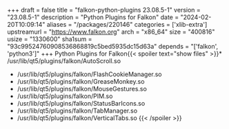 +++
draft = false
title = "falkon-python-plugins 23.08.5-1"
version = "23.08.5-1"
description = "Python Plugins for Falkon"
date = "2024-02-20T10:09:14"
aliases = "/packages/220146"
categories = ['xlib-extra']
upstreamurl = "https://www.falkon.org"
arch = "x86_64"
size = "400816"
usize = "1330600"
sha1sum = "93c99524760908536868819c5bed5935dc15d63a"
depends = "['falkon', 'python3']"
+++
Python Plugins for Falkon{{< spoiler text="show files" >}}* /usr/lib/qt5/plugins/falkon/AutoScroll.so
* /usr/lib/qt5/plugins/falkon/FlashCookieManager.so
* /usr/lib/qt5/plugins/falkon/GreaseMonkey.so
* /usr/lib/qt5/plugins/falkon/MouseGestures.so
* /usr/lib/qt5/plugins/falkon/PIM.so
* /usr/lib/qt5/plugins/falkon/StatusBarIcons.so
* /usr/lib/qt5/plugins/falkon/TabManager.so
* /usr/lib/qt5/plugins/falkon/VerticalTabs.so
{{< /spoiler >}}